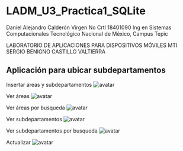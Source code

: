 # LADM_U3_Practica1_SQLite

Daniel Alejandro Calderón Virgen
No Crtl 18401090
Ing en Sistemas Computacionales
Tecnológico Nacional de México, Campus Tepic

LABORATORIO DE APLICACIONES PARA DISPOSITIVOS MÓVILES
MTI SERGIO BENIGNO CASTILLO VALTIERRA

## Aplicación para ubicar subdepartamentos

Insertar áreas y subdepartamentos
![avatar](img1.jpeg)

Ver áreas
![avatar](img2.jpeg)

Ver áreas por busqueda
![avatar](img3.jpeg)

Ver subdepartamentos
![avatar](img1.jpeg)

Ver subdepartamentos por busqueda
![avatar](img2.jpeg)

Actualizar
![avatar](img3.jpeg)